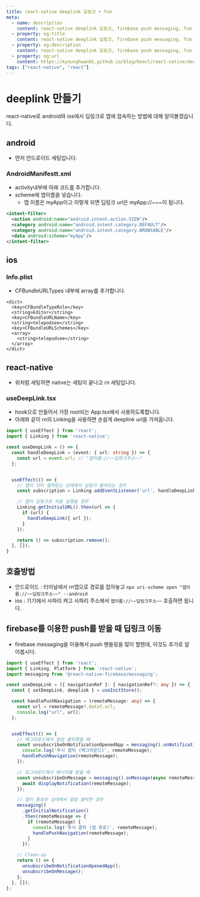 ```yaml
---
title: react-native deeplink 딥링크 + fcm
meta:
  - name: description
    content: react-native deeplink 딥링크, firebase push messaging, fcm
  - property: og:title
    content: react-native deeplink 딥링크, firebase push messaging, fcm
  - property: og:description
    content: react-native deeplink 딥링크, firebase push messaging, fcm
  - property: og:url
    content: https://kyounghwan01.github.io/blog/React/react-native/deeplink/
tags: ["react-native", "react"]
---
```


# deeplink 만들기

react-native로 android와 ios에서 딥링크로 앱에 접속하는 방법에 대해 알아볼겠습니다.

## android

- 먼저 안드로이드 세팅입니다.

### AndroidManifestt.xml

- activity내부에 아래 코드를 추가합니다.
- scheme에 앱이름을 넣습니다.
  - 앱 이름은 myApp이고 이렇게 되면 딥링크 url은 myApp://~~~이 됩니다.

```xml
<intent-filter>
  <action android:name="android.intent.action.VIEW"/>
  <category android:name="android.intent.category.DEFAULT"/>
  <category android:name="android.intent.category.BROWSABLE"/>
  <data android:scheme="myApp"/>
</intent-filter>
```

## ios

### Info.plist

- CFBundleURLTypes 내부에 array를 추가합니다.

```
<dict>
  <key>CFBundleTypeRole</key>
  <string>Editor</string>
  <key>CFBundleURLName</key>
  <string>telepodsee</string>
  <key>CFBundleURLSchemes</key>
  <array>
    <string>telepodsee</string>
  </array>
</dict>
```

## react-native

- 위처럼 세팅하면 native는 세팅이 끝나고 rn 세팅입니다.

### useDeepLink.tsx

- hook으로 만들어서 가장 root되는 App.tsx에서 사용하도록합니다.
- 아래와 같이 rn의 Linking을 사용하면 손쉽게 deeplink url을 가져옵니다.

```ts
import { useEffect } from 'react';
import { Linking } from 'react-native';

const useDeepLink = () => {
  const handleDeepLink = (event: { url: string }) => {
    const url = event.url; // "앱이름://~~딥링크주소~~"
  };


  useEffect(() => {
    // 앱이 이미 열려있는 상태에서 딥링크 들어오는 경우
    const subscription = Linking.addEventListener('url', handleDeepLink);

    // 앱이 딥링크로 처음 실행될 경우
    Linking.getInitialURL().then(url => {
      if (url) {
        handleDeepLink({ url });
      }
    });

    return () => subscription.remove();
  }, []);
}
```

## 호출방법

- 안드로이드 : 터미널에서 rn앱으로 경로를 잡아놓고 `npx uri-scheme open "앱이름://~~딥링크주소~~" --android`
- ios : 기기에서 사파리 켜고 사파리 주소에서 `앱이름://~~딥링크주소~~` 호출하면 됩니다.

## firebase를 이용한 push를 받을 때 딥링크 이동

- firebase messaging을 이용해서 push 핸들링을 많이 할텐데, 이것도 추가로 알아봅시다.

```ts
import { useEffect } from 'react';
import { Linking, Platform } from 'react-native';
import messaging from '@react-native-firebase/messaging';

const useDeepLink = ({ navigationRef }: { navigationRef?: any }) => {
  const { setDeepLink, deeplink } = useInitStore();

  const handlePushNavigation = (remoteMessage: any) => {
    const url = remoteMessage?.data?.url;
    console.log("url", url);
  };


  useEffect(() => {
    // 백그라운드에서 알림 클릭했을 때
    const unsubscribeOnNotificationOpenedApp = messaging().onNotificationOpenedApp(remoteMessage => {
      console.log('푸시 클릭 (백그라운드)', remoteMessage);
      handlePushNavigation(remoteMessage);
    });

    // 포그라운드에서 메시지를 받을 때
    const unsubscribeOnMessage = messaging().onMessage(async remoteMessage => {
      await displayNotification(remoteMessage);
    });

    // 앱이 종료된 상태에서 알림 클릭한 경우
    messaging()
      .getInitialNotification()
      .then(remoteMessage => {
        if (remoteMessage) {
          console.log('푸시 클릭 (앱 종료)', remoteMessage);
          handlePushNavigation(remoteMessage);
        }
      });

    // Clean-up
    return () => {
      unsubscribeOnNotificationOpenedApp();
      unsubscribeOnMessage();
    };
  }, []);
};
```